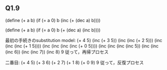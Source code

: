 Q1.9
----
(define (+ a b)
  (if (= a 0)
      b
      (inc (+ (dec a) b))))

(define (+ a b)
  (if (= a 0)
      b
      (+ (dec a) (inc b))))

最初の手続きのsubstitution model:
(+ 4 5)
(inc (+ 3 5))
(inc (inc (+ 2 5)))
(inc (inc (inc (+ 1 5))))
(inc (inc (inc (inc (+ 0 5))))
(inc (inc (inc (inc 5))
(inc (inc (inc 6))
(inc (inc 7))
(inc 8)
9
従って，再帰プロセス

二番目:
(+ 4 5)
(+ 3 6)
(+ 2 7)
(+ 1 8)
(+ 0 9)
9
従って，反復プロセス
		